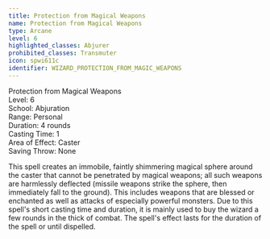 ```yaml
---
title: Protection from Magical Weapons
name: Protection from Magical Weapons
type: Arcane
level: 6
highlighted_classes: Abjurer
prohibited_classes: Transmuter
icon: spwi611c
identifier: WIZARD_PROTECTION_FROM_MAGIC_WEAPONS
---
```

Protection from Magical Weapons  
Level: 6  
School: Abjuration  
Range: Personal  
Duration: 4 rounds  
Casting Time: 1  
Area of Effect: Caster  
Saving Throw: None  
  
This spell creates an immobile, faintly shimmering magical sphere around the caster that cannot be penetrated by magical weapons; all such weapons are harmlessly deflected (missile weapons strike the sphere, then immediately fall to the ground). This includes weapons that are blessed or enchanted as well as attacks of especially powerful monsters. Due to this spell's short casting time and duration, it is mainly used to buy the wizard a few rounds in the thick of combat. The spell's effect lasts for the duration of the spell or until dispelled.  
